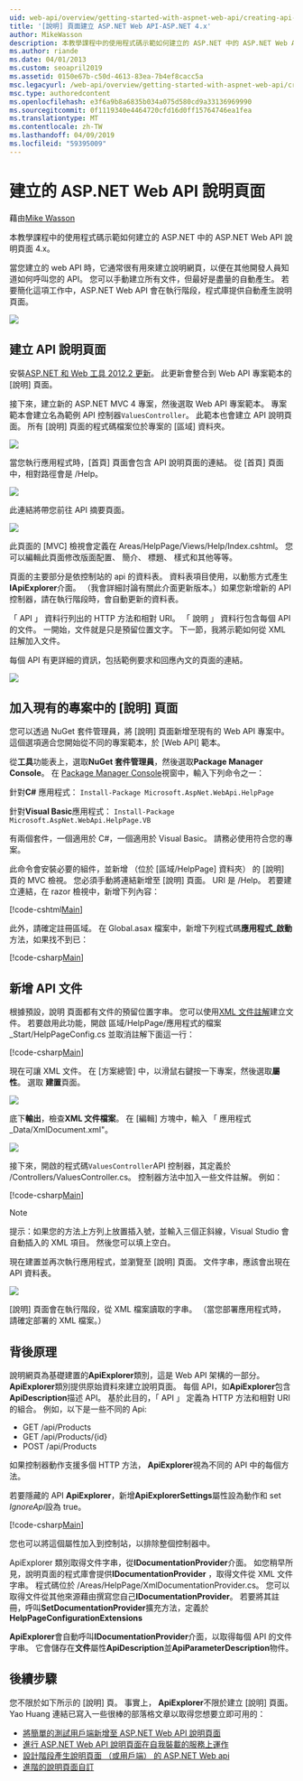 ```yaml
---
uid: web-api/overview/getting-started-with-aspnet-web-api/creating-api-help-pages
title: '[說明] 頁面建立 ASP.NET Web API-ASP.NET 4.x'
author: MikeWasson
description: 本教學課程中的使用程式碼示範如何建立的 ASP.NET 中的 ASP.NET Web API 說明頁面 4.x。
ms.author: riande
ms.date: 04/01/2013
ms.custom: seoapril2019
ms.assetid: 0150e67b-c50d-4613-83ea-7b4ef8cacc5a
msc.legacyurl: /web-api/overview/getting-started-with-aspnet-web-api/creating-api-help-pages
msc.type: authoredcontent
ms.openlocfilehash: e3f6a9b8a6835b034a075d580cd9a33136969990
ms.sourcegitcommit: 0f1119340e4464720cfd16d0ff15764746ea1fea
ms.translationtype: MT
ms.contentlocale: zh-TW
ms.lasthandoff: 04/09/2019
ms.locfileid: "59395009"
---
```

# <a name="creating-help-pages-for-aspnet-web-api"></a>建立的 ASP.NET Web API 說明頁面

藉由[Mike Wasson](https://github.com/MikeWasson)

本教學課程中的使用程式碼示範如何建立的 ASP.NET 中的 ASP.NET Web API 說明頁面 4.x。

當您建立的 web API 時，它通常很有用來建立說明網頁，以便在其他開發人員知道如何呼叫您的 API。 您可以手動建立所有文件，但最好是盡量的自動產生。 若要簡化這項工作中，ASP.NET Web API 會在執行階段，程式庫提供自動產生說明頁面。

![](creating-api-help-pages/_static/image1.png)

## <a name="creating-api-help-pages"></a>建立 API 說明頁面

安裝[ASP.NET 和 Web 工具 2012.2 更新](https://go.microsoft.com/fwlink/?LinkId=282650)。 此更新會整合到 Web API 專案範本的 [說明] 頁面。

接下來，建立新的 ASP.NET MVC 4 專案，然後選取 Web API 專案範本。 專案範本會建立名為範例 API 控制器`ValuesController`。 此範本也會建立 API 說明頁面。 所有 [說明] 頁面的程式碼檔案位於專案的 [區域] 資料夾。

![](creating-api-help-pages/_static/image2.png)

當您執行應用程式時，[首頁] 頁面會包含 API 說明頁面的連結。 從 [首頁] 頁面中，相對路徑會是 /Help。

![](creating-api-help-pages/_static/image3.png)

此連結將帶您前往 API 摘要頁面。

![](creating-api-help-pages/_static/image4.png)

此頁面的 [MVC] 檢視會定義在 Areas/HelpPage/Views/Help/Index.cshtml。 您可以編輯此頁面修改版面配置、 簡介、 標題、 樣式和其他等等。

頁面的主要部分是依控制站的 api 的資料表。 資料表項目使用，以動態方式產生**IApiExplorer**介面。 （我會詳細討論有關此介面更新版本。）如果您新增新的 API 控制器，請在執行階段時，會自動更新的資料表。

「 API 」 資料行列出的 HTTP 方法和相對 URI。 「 說明 」 資料行包含每個 API 的文件。 一開始，文件就是只是預留位置文字。 下一節，我將示範如何從 XML 註解加入文件。

每個 API 有更詳細的資訊，包括範例要求和回應內文的頁面的連結。

![](creating-api-help-pages/_static/image5.png)

## <a name="adding-help-pages-to-an-existing-project"></a>加入現有的專案中的 [說明] 頁面

您可以透過 NuGet 套件管理員，將 [說明] 頁面新增至現有的 Web API 專案中。 這個選項適合您開始從不同的專案範本，於 [Web API] 範本。

從**工具**功能表上，選取**NuGet 套件管理員**，然後選取**Package Manager Console**。 在  [Package Manager Console](http://docs.nuget.org/docs/start-here/using-the-package-manager-console)視窗中，輸入下列命令之一：

針對**C#** 應用程式： `Install-Package Microsoft.AspNet.WebApi.HelpPage`

針對**Visual Basic**應用程式： `Install-Package Microsoft.AspNet.WebApi.HelpPage.VB`

有兩個套件，一個適用於 C#，一個適用於 Visual Basic。 請務必使用符合您的專案。

此命令會安裝必要的組件，並新增 （位於 [區域/HelpPage] 資料夾） 的 [說明] 頁的 MVC 檢視。 您必須手動將連結新增至 [說明] 頁面。 URI 是 /Help。 若要建立連結，在 razor 檢視中，新增下列內容：

[!code-cshtml[Main](creating-api-help-pages/samples/sample1.cshtml)]

此外，請確定註冊區域。 在 Global.asax 檔案中，新增下列程式碼**應用程式\_啟動**方法，如果找不到已：

[!code-csharp[Main](creating-api-help-pages/samples/sample2.cs?highlight=4)]

## <a name="adding-api-documentation"></a>新增 API 文件

根據預設，說明 頁面都有文件的預留位置字串。 您可以使用[XML 文件註解](https://msdn.microsoft.com/library/b2s063f7.aspx)建立文件。 若要啟用此功能，開啟 區域/HelpPage/應用程式的檔案\_Start/HelpPageConfig.cs 並取消註解下面這一行：

[!code-csharp[Main](creating-api-help-pages/samples/sample3.cs)]

現在可讓 XML 文件。 在 [方案總管] 中，以滑鼠右鍵按一下專案，然後選取**屬性**。 選取 **建置**頁面。

![](creating-api-help-pages/_static/image6.png)

底下**輸出**，檢查**XML 文件檔案**。 在 [編輯] 方塊中，輸入 「 應用程式\_Data/XmlDocument.xml"。

![](creating-api-help-pages/_static/image7.png)

接下來，開啟的程式碼`ValuesController`API 控制器，其定義於 /Controllers/ValuesController.cs。 控制器方法中加入一些文件註解。 例如：

[!code-csharp[Main](creating-api-help-pages/samples/sample4.cs)]

> [!NOTE]
> 提示：如果您的方法上方列上放置插入號，並輸入三個正斜線，Visual Studio 會自動插入的 XML 項目。 然後您可以填上空白。


現在建置並再次執行應用程式，並瀏覽至 [說明] 頁面。 文件字串，應該會出現在 API 資料表。

![](creating-api-help-pages/_static/image8.png)

[說明] 頁面會在執行階段，從 XML 檔案讀取的字串。 （當您部署應用程式時，請確定部署的 XML 檔案。）

## <a name="under-the-hood"></a>背後原理

說明網頁為基礎建置的**ApiExplorer**類別，這是 Web API 架構的一部分。 **ApiExplorer**類別提供原始資料來建立說明頁面。 每個 API，如**ApiExplorer**包含**ApiDescription**描述 API。 基於此目的，「 API 」 定義為 HTTP 方法和相對 URI 的組合。 例如，以下是一些不同的 Api:

- GET /api/Products
- GET /api/Products/{id}
- POST /api/Products

如果控制器動作支援多個 HTTP 方法， **ApiExplorer**視為不同的 API 中的每個方法。

若要隱藏的 API **ApiExplorer**，新增**ApiExplorerSettings**屬性設為動作和 set *IgnoreApi*設為 true。

[!code-csharp[Main](creating-api-help-pages/samples/sample5.cs)]

您也可以將這個屬性加入到控制站，以排除整個控制器中。

ApiExplorer 類別取得文件字串，從**IDocumentationProvider**介面。 如您稍早所見，說明頁面的程式庫會提供**IDocumentationProvider** ，取得文件從 XML 文件字串。 程式碼位於 /Areas/HelpPage/XmlDocumentationProvider.cs。 您可以取得文件從其他來源藉由撰寫您自己**IDocumentationProvider**。 若要將其註冊，呼叫**SetDocumentationProvider**擴充方法，定義於**HelpPageConfigurationExtensions**

**ApiExplorer**會自動呼叫**IDocumentationProvider**介面，以取得每個 API 的文件字串。 它會儲存在**文件**屬性**ApiDescription**並**ApiParameterDescription**物件。

## <a name="next-steps"></a>後續步驟

您不限於如下所示的 [說明] 頁。 事實上， **ApiExplorer**不限於建立 [說明] 頁面。 Yao Huang 連結已寫入一些很棒的部落格文章以取得您想要立即可用的：

- [將簡單的測試用戶端新增至 ASP.NET Web API 說明頁面](https://blogs.msdn.com/b/yaohuang1/archive/2012/12/02/adding-a-simple-test-client-to-asp-net-web-api-help-page.aspx)
- [進行 ASP.NET Web API 說明頁面在自我裝載的服務上運作](https://blogs.msdn.com/b/yaohuang1/archive/2012/12/20/making-asp-net-web-api-help-page-work-on-self-hosted-services.aspx)
- [設計階段產生說明頁面 （或用戶端） 的 ASP.NET Web api](https://blogs.msdn.com/b/yaohuang1/archive/2013/01/20/design-time-generation-of-help-page-or-proxy-for-asp-net-web-api.aspx)
- [進階的說明頁面自訂](https://blogs.msdn.com/b/yaohuang1/archive/2012/12/10/asp-net-web-api-help-page-part-3-advanced-help-page-customizations.aspx)
